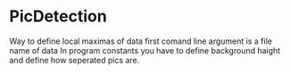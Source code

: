 # PicDetection
Way to define local maximas of data
first comand line argument is a file name of data
In program constants you have to define background haight and define how seperated pics are.
